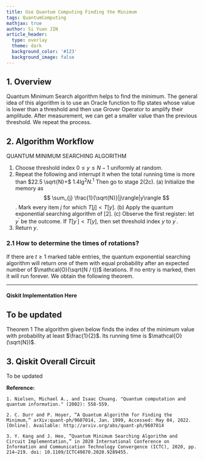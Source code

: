 ```yaml
---
title: Use Quantum Computing Finding the Minimum
tags: QuantumComputing
mathjax: true
author: Si Yuan JIN
article_header:
  type: overlay
  theme: dark
  background_color: '#123'
  background_image: false
---
```


## 1. Overview
Quantum Minimum Search algorithm helps to find the minimum. The general idea of this algorithm is to use an Oracle function to flip states whose value is lower than a threshold and then use Grover Operator to amplify their amplitude. After measurement, we can get a smaller value than the previous threshold. We repeat the process. 

## 2. Algorithm Workflow
QUANTUM MINIMUM SEARCHING ALGORITHM
1. Choose threshold index $0 \leq y \leq N-1$ uniformly at random.
2. Repeat the following and interrupt it when the total running time is more than $22.5 \sqrt{N}+$ $1.4 \lg ^{2} N .{ }^{1}$ Then go to stage $2(2 \mathrm{c})$.
(a) Initialize the memory as 
$$
\sum_{j} \frac{1}{\sqrt{N}}|j\rangle|y\rangle
$$
.
Mark every item $j$ for which $T[j]<T[y]$.
(b) Apply the quantum exponential searching algorithm of [2].
(c) Observe the first register: let $y^{\prime}$ be the outcome. If $T\left[y^{\prime}\right]<T[y]$, then set threshold index $y$ to $y^{\prime}$.
3. Return $y$.

### 2.1 How to determine the times of rotations?
If there are $t \geq 1$ marked table entries, the quantum exponential searching algorithm will return one of them with equal probability after an expected number of $\mathcal{O}(\sqrt{N / t})$ iterations. If no entry is marked, then it will run forever. We obtain the following theorem.

---
#### Qiskit Implementation Here
To be updated
---

Theorem 1 The algorithm given below finds the index of the minimum value with probability at least $\frac{1}{2}$. Its running time is $\mathcal{O}(\sqrt{N})$.

## 3. Qiskit Overall Circuit
To be updated

**Reference:**

`1. Nielsen, Michael A., and Isaac Chuang. "Quantum computation and quantum information." (2002): 558-559.`

`2. C. Durr and P. Hoyer, “A Quantum Algorithm for Finding the Minimum,” arXiv:quant-ph/9607014, Jan. 1999, Accessed: May 04, 2022. [Online]. Available: http://arxiv.org/abs/quant-ph/9607014`

`3. Y. Kang and J. Heo, “Quantum Minimum Searching Algorithm and Circuit Implementation,” in 2020 International Conference on Information and Communication Technology Convergence (ICTC), 2020, pp. 214–219. doi: 10.1109/ICTC49870.2020.9289455.`